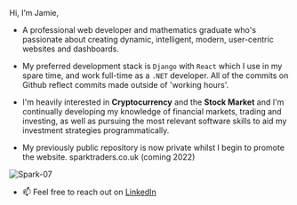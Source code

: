 Hi, I’m Jamie,

- A professional web developer and mathematics graduate who's passionate about creating dynamic, intelligent, modern, user-centric websites and dashboards.

- My preferred development stack is `Django` with `React` which I use in my spare time, and work full-time as a `.NET` developer. All of the commits on Github reflect commits made outside of 'working hours'.

- I'm heavily interested in **Cryptocurrency** and the **Stock Market** and I'm continually developing my knowledge of financial markets, trading and investing, as well as pursuing the most relevant software skills to aid my investment strategies programmatically.

- My previously public repository is now private whilst I begin to promote the website. sparktraders.co.uk (coming 2022)

![Spark-07](https://user-images.githubusercontent.com/69197760/134253839-5ee7ddfd-2c27-457e-b916-a8f160b5b10d.png)

- 📫 Feel free to reach out on [LinkedIn](https://www.linkedin.com/in/jamie-turek-95b338106/)

<!---
J-TUREK/J-TUREK is a ✨ special ✨ repository because its `README.md` (this file) appears on your GitHub profile.
You can click the Preview link to take a look at your changes.
--->
